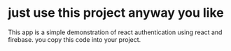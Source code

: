 # just use this project anyway you like 
 This app is a simple demonstration of react authentication using react and firebase.
 you copy this code into your project.
 
